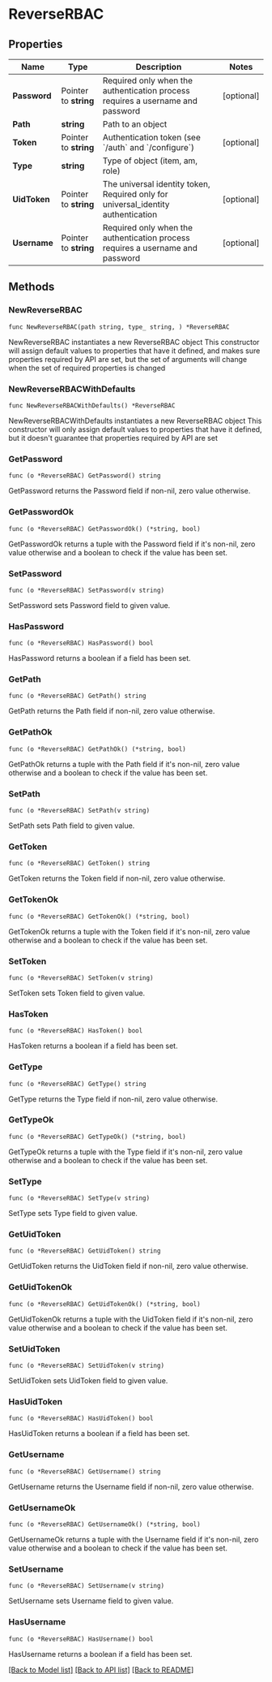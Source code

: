 # ReverseRBAC

## Properties

Name | Type | Description | Notes
------------ | ------------- | ------------- | -------------
**Password** | Pointer to **string** | Required only when the authentication process requires a username and password | [optional] 
**Path** | **string** | Path to an object | 
**Token** | Pointer to **string** | Authentication token (see &#x60;/auth&#x60; and &#x60;/configure&#x60;) | [optional] 
**Type** | **string** | Type of object (item, am, role) | 
**UidToken** | Pointer to **string** | The universal identity token, Required only for universal_identity authentication | [optional] 
**Username** | Pointer to **string** | Required only when the authentication process requires a username and password | [optional] 

## Methods

### NewReverseRBAC

`func NewReverseRBAC(path string, type_ string, ) *ReverseRBAC`

NewReverseRBAC instantiates a new ReverseRBAC object
This constructor will assign default values to properties that have it defined,
and makes sure properties required by API are set, but the set of arguments
will change when the set of required properties is changed

### NewReverseRBACWithDefaults

`func NewReverseRBACWithDefaults() *ReverseRBAC`

NewReverseRBACWithDefaults instantiates a new ReverseRBAC object
This constructor will only assign default values to properties that have it defined,
but it doesn't guarantee that properties required by API are set

### GetPassword

`func (o *ReverseRBAC) GetPassword() string`

GetPassword returns the Password field if non-nil, zero value otherwise.

### GetPasswordOk

`func (o *ReverseRBAC) GetPasswordOk() (*string, bool)`

GetPasswordOk returns a tuple with the Password field if it's non-nil, zero value otherwise
and a boolean to check if the value has been set.

### SetPassword

`func (o *ReverseRBAC) SetPassword(v string)`

SetPassword sets Password field to given value.

### HasPassword

`func (o *ReverseRBAC) HasPassword() bool`

HasPassword returns a boolean if a field has been set.

### GetPath

`func (o *ReverseRBAC) GetPath() string`

GetPath returns the Path field if non-nil, zero value otherwise.

### GetPathOk

`func (o *ReverseRBAC) GetPathOk() (*string, bool)`

GetPathOk returns a tuple with the Path field if it's non-nil, zero value otherwise
and a boolean to check if the value has been set.

### SetPath

`func (o *ReverseRBAC) SetPath(v string)`

SetPath sets Path field to given value.


### GetToken

`func (o *ReverseRBAC) GetToken() string`

GetToken returns the Token field if non-nil, zero value otherwise.

### GetTokenOk

`func (o *ReverseRBAC) GetTokenOk() (*string, bool)`

GetTokenOk returns a tuple with the Token field if it's non-nil, zero value otherwise
and a boolean to check if the value has been set.

### SetToken

`func (o *ReverseRBAC) SetToken(v string)`

SetToken sets Token field to given value.

### HasToken

`func (o *ReverseRBAC) HasToken() bool`

HasToken returns a boolean if a field has been set.

### GetType

`func (o *ReverseRBAC) GetType() string`

GetType returns the Type field if non-nil, zero value otherwise.

### GetTypeOk

`func (o *ReverseRBAC) GetTypeOk() (*string, bool)`

GetTypeOk returns a tuple with the Type field if it's non-nil, zero value otherwise
and a boolean to check if the value has been set.

### SetType

`func (o *ReverseRBAC) SetType(v string)`

SetType sets Type field to given value.


### GetUidToken

`func (o *ReverseRBAC) GetUidToken() string`

GetUidToken returns the UidToken field if non-nil, zero value otherwise.

### GetUidTokenOk

`func (o *ReverseRBAC) GetUidTokenOk() (*string, bool)`

GetUidTokenOk returns a tuple with the UidToken field if it's non-nil, zero value otherwise
and a boolean to check if the value has been set.

### SetUidToken

`func (o *ReverseRBAC) SetUidToken(v string)`

SetUidToken sets UidToken field to given value.

### HasUidToken

`func (o *ReverseRBAC) HasUidToken() bool`

HasUidToken returns a boolean if a field has been set.

### GetUsername

`func (o *ReverseRBAC) GetUsername() string`

GetUsername returns the Username field if non-nil, zero value otherwise.

### GetUsernameOk

`func (o *ReverseRBAC) GetUsernameOk() (*string, bool)`

GetUsernameOk returns a tuple with the Username field if it's non-nil, zero value otherwise
and a boolean to check if the value has been set.

### SetUsername

`func (o *ReverseRBAC) SetUsername(v string)`

SetUsername sets Username field to given value.

### HasUsername

`func (o *ReverseRBAC) HasUsername() bool`

HasUsername returns a boolean if a field has been set.


[[Back to Model list]](../README.md#documentation-for-models) [[Back to API list]](../README.md#documentation-for-api-endpoints) [[Back to README]](../README.md)


